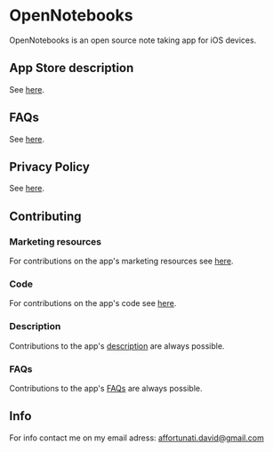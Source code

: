 # OpenNotebooks

OpenNotebooks is an open source note taking app for iOS devices.

## App Store description

See [here](AppDescription.md).

## FAQs

See [here](FAQs.md).

## Privacy Policy

See [here](PrivacyPolicy.md).

## Contributing
### Marketing resources
For contributions on the app's marketing resources see [here](Marketing%20Resources/MARKETING_RESOURCES.md).
### Code
For contributions on the app's code see [here](Code/CODE.md).
### Description
Contributions to the app's [description](AppDescription.md) are always possible.
### FAQs
Contributions to the app's [FAQs](FAQs.md) are always possible.

## Info
For info contact me on my email adress:
affortunati.david@gmail.com
